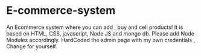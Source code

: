 # E-commerce-system
An Ecommerce system where you can add , buy and cell products!
It is based on HTML, CSS, javascript, Node JS and mongo db. Please add Node Modules accordingly.
HardCoded the admin page with my own credentials , Change for yourself.
